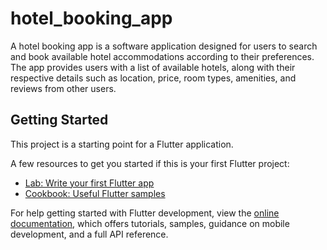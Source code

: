 # hotel_booking_app

A hotel booking app is a software application designed for users to search and book available hotel accommodations according to their preferences. The app provides users with a list of available hotels, along with their respective details such as location, price, room types, amenities, and reviews from other users.

## Getting Started

This project is a starting point for a Flutter application.

A few resources to get you started if this is your first Flutter project:

- [Lab: Write your first Flutter app](https://docs.flutter.dev/get-started/codelab)
- [Cookbook: Useful Flutter samples](https://docs.flutter.dev/cookbook)

For help getting started with Flutter development, view the
[online documentation](https://docs.flutter.dev/), which offers tutorials,
samples, guidance on mobile development, and a full API reference.
